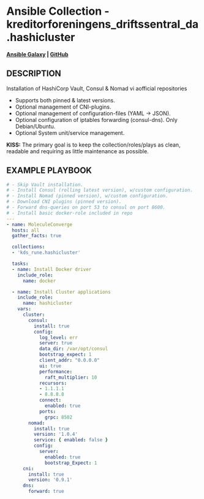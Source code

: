 # Ansible Collection - kreditorforeningens_driftssentral_da.hashicluster

**[Ansible Galaxy](https://galaxy.ansible.com/kds_rune/hashicluster) | [GitHub](https://github.com/Kreditorforeningens-Driftssentral-DA/ansible-collection-hashicluster)**

## DESCRIPTION
Installation of HashiCorp Vault, Consul & Nomad vi aofficial repositories

  * Supports both pinned & latest versions.
  * Optional management of CNI-plugins.
  * Optional management of configuration-files (YAML -> JSON).
  * Optional configuration of iptables forwarding (consul-dns). Only Debian/Ubuntu.
  * Optional System unit/service management.

**KISS:** The primary goal is to keep the collection/roles/plays as clean, readable and requiring as little maintenance as possible.

## EXAMPLE PLAYBOOK

```yaml
# - Skip Vault installation.
# - Install Consul (rolling latest version), w/custom configuration.
# - Install Nomad (pinned version), w/custom configuration.
# - Download CNI plugins (pinned version).
# - Forward dns-queries on port 53 to consul on port 8600.
# - Install basic docker-role included in repo
---
- name: MoleculeConverge
  hosts: all
  gather_facts: true

  collections:
  - 'kds_rune.hashicluster'

  tasks:
  - name: Install Docker driver
    include_role:
      name: docker

  - name: Install Cluster applications
    include_role:
      name: hashicluster
    vars:
      cluster:
        consul:
          install: true
          config:
            log_level: err
            server: true
            data_dir: /var/opt/consul
            bootstrap_expect: 1
            client_addr: "0.0.0.0"
            ui: true
            performance:
              raft_multiplier: 10
            recursors:
            - 1.1.1.1
            - 8.8.8.8
            connect:
              enabled: true
            ports:
              grpc: 8502
        nomad:
          install: true
          version: '1.0.4'
          service: { enabled: false }
          config:
            server:
              enabled: true
              bootstrap_Expect: 1
      cni:
        install: true
        version: '0.9.1'
      dns:
        forward: true
```
